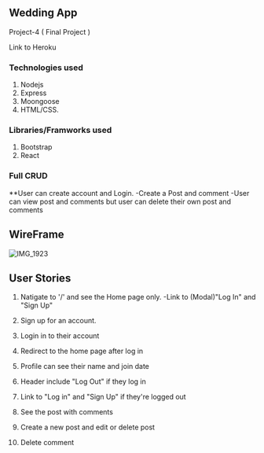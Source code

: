 ## Wedding App 

Project-4 ( Final Project )

Link to Heroku

### Technologies used 
 
1. Nodejs
2. Express
3. Moongoose 
4. HTML/CSS.  

### Libraries/Framworks used 
1. Bootstrap
2. React


### Full CRUD 
**User can create account and Login.
-Create a Post and comment
-User can view post and comments but user can delete their own post and comments


## WireFrame 
![IMG_1923](https://user-images.githubusercontent.com/35648615/64209644-e91c5180-ce55-11e9-94f7-062fdaeb0533.jpg)



## User Stories
1. Natigate to '/' and see the Home page only. 
-Link to (Modal)"Log In" and "Sign Up"

2. Sign up for an account.
3. Login in to their account
4. Redirect to the home page after log in 
5. Profile can see their name and join date
6. Header include "Log Out" if they log in
7. Link to "Log in" and "Sign Up" if they're logged out
8. See the post with comments
9. Create a new post and edit or delete post
10. Delete comment
